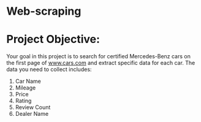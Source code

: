 # Web-scraping
# Project Objective:
Your goal in this project is to search for certified Mercedes-Benz cars on the first page of www.cars.com and extract specific data for each car. The data you need to collect includes:

1. Car Name
2. Mileage
3. Price
4. Rating
5. Review Count
6. Dealer Name

